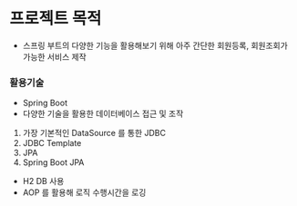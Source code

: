 # 프로젝트 목적
- 스프링 부트의 다양한 기능을 활용해보기 위해 아주 간단한 회원등록, 회원조회가 가능한 서비스 제작 

### 활용기술 
* Spring Boot
* 다양한 기술을 활용한 데이터베이스 접근 및 조작
1. 가장 기본적인 DataSource 를 통한 JDBC
2. JDBC Template
3. JPA
4. Spring Boot JPA
* H2 DB 사용
* AOP 를 활용해 로직 수행시간을 로깅

